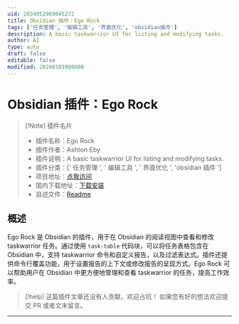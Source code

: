 ```yaml
---
uid: 2024052909045272
title: Obsidian 插件：Ego Rock
tags: ['任务管理', '编辑工具', '界面优化', 'obsidian插件']
description: A basic taskwarrior UI for listing and modifying tasks.
author: AI
type: auto
draft: false
editable: false
modified: 20240101000000
---
```


# Obsidian 插件：Ego Rock

> [!Note] 插件名片
> - 插件名称：Ego Rock
> - 插件作者：Ashton Eby
> - 插件说明：A basic taskwarrior UI for listing and modifying tasks.
> - 插件分类：[' 任务管理 ', ' 编辑工具 ', ' 界面优化 ', 'obsidian 插件 ']
> - 项目地址：[点我访问](https://github.com/echo-bravo-yahoo/ego-rock)
> - 国内下载地址：[下载安装](https://pkmer.cn/products/plugin/pluginMarket/?ego-rock)
> - 自述文件：[Readme](https://ghproxy.net/https://raw.githubusercontent.com/echo-bravo-yahoo/ego-rock/main/README.md)

## 概述

Ego Rock 是 Obsidian 的插件，用于在 Obsidian 的阅读视图中查看和修改 taskwarrior 任务。通过使用 `task-table` 代码块，可以将任务表格包含在 Obsidian 中，支持 taskwarrior 命令和自定义报告，以及过滤表达式。插件还提供命令行覆盖功能，用于设置报告的上下文或修改报告的呈现方式。Ego Rock 可以帮助用户在 Obsidian 中更方便地管理和查看 taskwarrior 的任务，提高工作效率。

> [!help]
> 这篇插件文章还没有人贡献，欢迎占坑！
> 如果您有好的想法欢迎提交 PR 或者文末留言。

---



